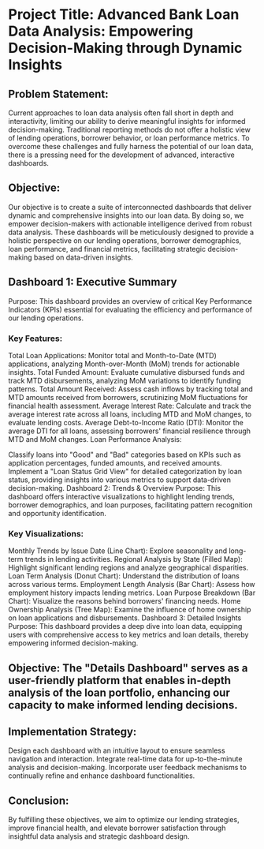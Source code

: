 # Project Title: Advanced Bank Loan Data Analysis: Empowering Decision-Making through Dynamic Insights

## Problem Statement:
Current approaches to loan data analysis often fall short in depth and interactivity, limiting our ability to derive meaningful insights for informed decision-making. Traditional reporting methods do not offer a holistic view of lending operations, borrower behavior, or loan performance metrics. To overcome these challenges and fully harness the potential of our loan data, there is a pressing need for the development of advanced, interactive dashboards.

## Objective:
Our objective is to create a suite of interconnected dashboards that deliver dynamic and comprehensive insights into our loan data. By doing so, we empower decision-makers with actionable intelligence derived from robust data analysis. These dashboards will be meticulously designed to provide a holistic perspective on our lending operations, borrower demographics, loan performance, and financial metrics, facilitating strategic decision-making based on data-driven insights.

## Dashboard 1: Executive Summary
Purpose: This dashboard provides an overview of critical Key Performance Indicators (KPIs) essential for evaluating the efficiency and performance of our lending operations.

### Key Features:

Total Loan Applications: Monitor total and Month-to-Date (MTD) applications, analyzing Month-over-Month (MoM) trends for actionable insights.
Total Funded Amount: Evaluate cumulative disbursed funds and track MTD disbursements, analyzing MoM variations to identify funding patterns.
Total Amount Received: Assess cash inflows by tracking total and MTD amounts received from borrowers, scrutinizing MoM fluctuations for financial health assessment.
Average Interest Rate: Calculate and track the average interest rate across all loans, including MTD and MoM changes, to evaluate lending costs.
Average Debt-to-Income Ratio (DTI): Monitor the average DTI for all loans, assessing borrowers' financial resilience through MTD and MoM changes.
Loan Performance Analysis:

Classify loans into "Good" and "Bad" categories based on KPIs such as application percentages, funded amounts, and received amounts.
Implement a "Loan Status Grid View" for detailed categorization by loan status, providing insights into various metrics to support data-driven decision-making.
Dashboard 2: Trends & Overview
Purpose: This dashboard offers interactive visualizations to highlight lending trends, borrower demographics, and loan purposes, facilitating pattern recognition and opportunity identification.

### Key Visualizations:

Monthly Trends by Issue Date (Line Chart): Explore seasonality and long-term trends in lending activities.
Regional Analysis by State (Filled Map): Highlight significant lending regions and analyze geographical disparities.
Loan Term Analysis (Donut Chart): Understand the distribution of loans across various terms.
Employment Length Analysis (Bar Chart): Assess how employment history impacts lending metrics.
Loan Purpose Breakdown (Bar Chart): Visualize the reasons behind borrowers' financing needs.
Home Ownership Analysis (Tree Map): Examine the influence of home ownership on loan applications and disbursements.
Dashboard 3: Detailed Insights
Purpose: This dashboard provides a deep dive into loan data, equipping users with comprehensive access to key metrics and loan details, thereby empowering informed decision-making.

## Objective: The "Details Dashboard" serves as a user-friendly platform that enables in-depth analysis of the loan portfolio, enhancing our capacity to make informed lending decisions.

## Implementation Strategy:

Design each dashboard with an intuitive layout to ensure seamless navigation and interaction.
Integrate real-time data for up-to-the-minute analysis and decision-making.
Incorporate user feedback mechanisms to continually refine and enhance dashboard functionalities.
## Conclusion:
By fulfilling these objectives, we aim to optimize our lending strategies, improve financial health, and elevate borrower satisfaction through insightful data analysis and strategic dashboard design.

